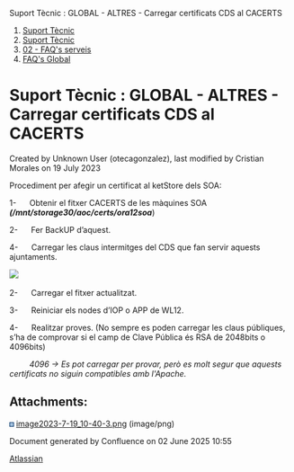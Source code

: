 Suport Tècnic : GLOBAL - ALTRES - Carregar certificats CDS al CACERTS  

1.  [Suport Tècnic](index.html)
2.  [Suport Tècnic](13893782.html)
3.  [02 - FAQ's serveis](26313393.html)
4.  [FAQ's Global](28705585.html)

Suport Tècnic : GLOBAL - ALTRES - Carregar certificats CDS al CACERTS
=====================================================================

Created by Unknown User (otecagonzalez), last modified by Cristian Morales on 19 July 2023

Procediment per afegir un certificat al ketStore dels SOA:

  

1-      Obtenir el fitxer CACERTS de les màquines SOA **_(/mnt/storage30/aoc/certs/ora12soa_**)

2-      Fer BackUP d’aquest.

4-      Carregar les claus intermitges del CDS que fan servir aquests ajuntaments.

![](attachments/30870049/93356721.png)

2-      Carregar el fitxer actualitzat.

3-      Reiniciar els nodes d’IOP o APP de WL12.

4-      Realitzar proves. (No sempre es poden carregar les claus públiques, s’ha de comprovar si el camp de Clave Pública és RSA de 2048bits o 4096bits)

         _4096 → Es pot carregar per provar, però es molt segur que aquests certificats no siguin compatibles amb l'Apache._

  

Attachments:
------------

![](images/icons/bullet_blue.gif) [image2023-7-19\_10-40-3.png](attachments/30870049/93356721.png) (image/png)  

Document generated by Confluence on 02 June 2025 10:55

[Atlassian](http://www.atlassian.com/)